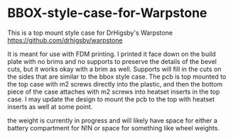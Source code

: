 # BBOX-style-case-for-Warpstone


This is a top mount style case for DrHigsby's Warpstone
https://github.com/drhigsby/warpstone

It is meant for use with FDM printing. I printed it face down on the build plate with no brims and no supports to preserve the details of the bevel cuts, but it works okay with a brim as well. Supports will fill in the cuts on the sides that are similar to the bbox style case. The pcb is top mounted to the top case with m2 screws directly into the plastic, and then the bottom piece of the case attaches with m2 screws into heatset inserts in the top case. I may update the design to mount the pcb to the top with heatset inserts as well at some point.

the weight is currently in progress and will likely have space for either a battery compartment for N!N or space for something like wheel weights.
